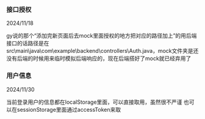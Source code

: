 
### 接口授权

2024/11/18

gy说的那个“添加完新页面后去mock里面授权的地方把对应的路径加上”的用后端接口的话路径是在src\main\java\com\example\backend\controllers\Auth.java，mock文件夹是还没有后端的时候用来临时模拟后端响应的，现在后端搭好了mock就已经弃用了

### 用户信息

2024/11/30

当前登录用户的信息都在localStorage里面，可以直接取用，虽然很不严谨
也可以在sessionStorage里面通过accessToken来取